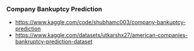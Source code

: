 ### Company Bankuptcy Prediction

- https://www.kaggle.com/code/shubhamc003/company-bankuptcy-prediction
- https://www.kaggle.com/datasets/utkarshx27/american-companies-bankruptcy-prediction-dataset